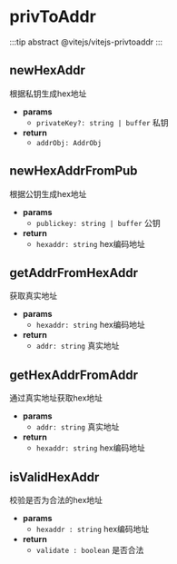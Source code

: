 # privToAddr

:::tip abstract
@vitejs/vitejs-privtoaddr
:::

## newHexAddr
根据私钥生成hex地址

- **params**
  - `privateKey?: string | buffer` 私钥
- **return**
  - `addrObj: AddrObj`

## newHexAddrFromPub
根据公钥生成hex地址

- **params**
  - `publickey: string | buffer` 公钥
- **return**
  - `hexaddr: string` hex编码地址

## getAddrFromHexAddr
获取真实地址

- **params**
  - `hexaddr: string` hex编码地址
- **return**
  - `addr: string` 真实地址

## getHexAddrFromAddr
通过真实地址获取hex地址

- **params**
  - `addr: string` 真实地址
- **return**
  - `hexaddr: string` hex编码地址

## isValidHexAddr
校验是否为合法的hex地址

- **params**
  - `hexaddr : string` hex编码地址
- **return**
  - `validate : boolean` 是否合法
